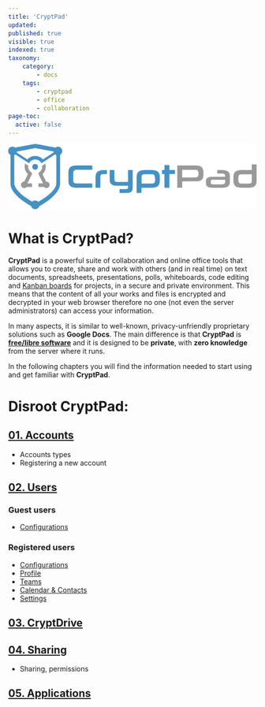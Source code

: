 ```yaml
---
title: 'CryptPad'
updated:
published: true
visible: true
indexed: true
taxonomy:
    category:
        - docs
    tags:
        - cryptpad
        - office
        - collaboration
page-toc:
  active: false
---
```


![](en/cp_logo.svg)

# What is CryptPad?

**CryptPad** is a powerful suite of collaboration and online office tools that allows you to create, share and work with others (and in real time) on text documents, spreadsheets, presentations, polls, whiteboards, code editing and [Kanban boards](https://en.wikipedia.org/wiki/Kanban_board) for projects, in a secure and private environment. This means that the content of all your works and files is encrypted and decrypted in your web browser therefore no one (not even the server administrators) can access your information.

In many aspects, it is similar to well-known, privacy-unfriendly proprietary solutions such as **Google Docs**. The main difference is that **CryptPad** is [**free/libre software**](https://en.wikipedia.org/wiki/Free_software) and it is designed to be **private**, with **zero knowledge** from the server where it runs.

In the following chapters you will find the information needed to start using and get familiar with **CryptPad**.


# Disroot CryptPad:
## [01. Accounts](accounts)
  - Accounts types
  - Registering a new account

## [02. Users](users)
### Guest users
- [Configurations](users/guest)

### Registered users
- [Configurations](users/registered/configurations)
- [Profile](users/registered/profile)
- [Teams](users/registered/teams)
- [Calendar & Contacts](users/registered/calendar-contacts)
- [Settings](users/registered/settings)

## [03. CryptDrive](cryptdrive)

## [04. Sharing](sharing)
  - Sharing, permissions

## [05. Applications](apps)
